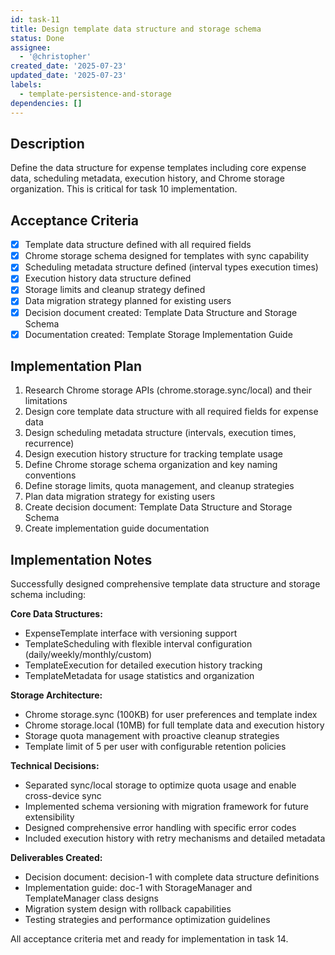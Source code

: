 ```yaml
---
id: task-11
title: Design template data structure and storage schema
status: Done
assignee:
  - '@christopher'
created_date: '2025-07-23'
updated_date: '2025-07-23'
labels:
  - template-persistence-and-storage
dependencies: []
---
```


## Description

Define the data structure for expense templates including core expense data, scheduling metadata, execution history, and Chrome storage organization. This is critical for task 10 implementation.

## Acceptance Criteria

- [x] Template data structure defined with all required fields
- [x] Chrome storage schema designed for templates with sync capability
- [x] Scheduling metadata structure defined (interval types execution times)
- [x] Execution history data structure defined
- [x] Storage limits and cleanup strategy defined
- [x] Data migration strategy planned for existing users
- [x] Decision document created: Template Data Structure and Storage Schema
- [x] Documentation created: Template Storage Implementation Guide

## Implementation Plan

1. Research Chrome storage APIs (chrome.storage.sync/local) and their limitations
2. Design core template data structure with all required fields for expense data
3. Design scheduling metadata structure (intervals, execution times, recurrence)
4. Design execution history structure for tracking template usage
5. Define Chrome storage schema organization and key naming conventions
6. Define storage limits, quota management, and cleanup strategies
7. Plan data migration strategy for existing users
8. Create decision document: Template Data Structure and Storage Schema
9. Create implementation guide documentation

## Implementation Notes

Successfully designed comprehensive template data structure and storage schema including:

**Core Data Structures:**
- ExpenseTemplate interface with versioning support
- TemplateScheduling with flexible interval configuration (daily/weekly/monthly/custom)
- TemplateExecution for detailed execution history tracking
- TemplateMetadata for usage statistics and organization

**Storage Architecture:**
- Chrome storage.sync (100KB) for user preferences and template index
- Chrome storage.local (10MB) for full template data and execution history
- Storage quota management with proactive cleanup strategies
- Template limit of 5 per user with configurable retention policies

**Technical Decisions:**
- Separated sync/local storage to optimize quota usage and enable cross-device sync
- Implemented schema versioning with migration framework for future extensibility
- Designed comprehensive error handling with specific error codes
- Included execution history with retry mechanisms and detailed metadata

**Deliverables Created:**
- Decision document: decision-1 with complete data structure definitions
- Implementation guide: doc-1 with StorageManager and TemplateManager class designs
- Migration system design with rollback capabilities
- Testing strategies and performance optimization guidelines

All acceptance criteria met and ready for implementation in task 14.
